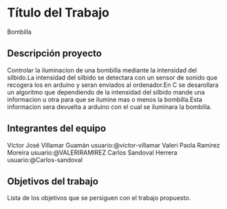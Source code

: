 # Título del Trabajo
 Bombilla
## Descripción proyecto
Controlar la iluminacion de una bombilla mediante la intensidad del silbido.La intensidad del silbido se detectara con un sensor de sonido que recogera los en arduino y seran enviados al ordenador.En C se desarollara un algoritmo que dependiendo de la intensidad del silbido mande una informacion u otra para que se ilumine mas o menos la bombilla.Esta informacion sera devuelta a arduino con el cual se iluminara la bombilla.

## Integrantes del equipo

Víctor José Villamar Guamán  usuario:@victor-villamar
Valeri Paola Ramirez Moreira usuario:@VALERIRAMIREZ
Carlos Sandoval Herrera usuario:@Carlos-sandoval

## Objetivos del trabajo

Lista de los objetivos que se persiguen con el trabajo propuesto.
